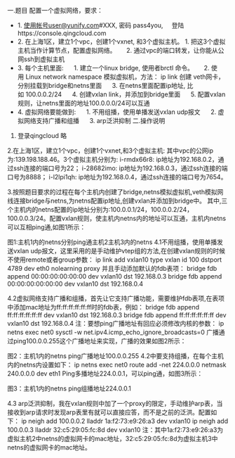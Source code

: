 一.题目
配置一个虚拟网络，要求：
- 1. 使用帐号user@yunify.com#XXX, 密码 pass4you,
      登陆https://console.qingcloud.com
- 2. 在上海1区，建立1个vpc，创建1个vxnet, 和3个虚拟主机。
     1. 把这3个虚拟主机当作计算节点，配置虚拟网络。
     2. 通过vpc的端口转发，让你能从公网ssh到虚拟主机
- 3. 每个主机里面:
     1. 建立一个linux bridge, 使用者brctl 命令。
     2. 使用 Linux network namespace 模拟虚拟机，方法： ip link 创建 veth网卡，分别挂载到bridge和netns里面
     3. 在netns里面配置ip地址, 比如 100.0.0.2/24
     4. 创建vxlan link，并添加到bridge里面
     5. 配置vxlan规则，让netns里面的地址100.0.0.0/24可以互通
- 4. 虚拟网络要能做到:
     1. 不用组播，使用单播发送vxlan udp报文
     2. 虚拟网络支持广播和组播
     3.  arp泛洪抑制
二.操作说明
1. 登录qingcloud 略

2.在上海1区，建立1个vpc，创建1个vxnet,和3个虚拟主机:
其中vpc的公网ip为:139.198.188.46。3个虚拟主机分别为:
i-rmdx66r8: ip地址为192.168.0.2，通过ssh连接的端口号为22；
i-28682imo: ip地址为192.168.0.3，通过ssh连接的端口号为8888；
i-l2lpi1qh: ip地址为192.168.0.4，通过ssh连接的端口号为7654。

3.按照题目要求的过程在每个主机内创建了bridge,netns模拟虚拟机,veth模拟网线连接bridge与netns,为netns配置ip地址,创建vxlan并添加到bridge中。
其中,三个主机内的netns配置的ip地址分别为:100.0.0.1/24，100.0.0.2/24，100.0.0.3/24。配置vxlan规则，使主机内netns内的地址可以互通，主机内netns可以互相ping通,如图1所示：

图1:主机1内的netns分别ping通主机2主机3内的netns
4.1不用组播，使用单播发送vxlan udp报文，这里采用的是手动维护vtep组的方法,在创建vxlan规则的时候不使用remote或者group参数：
ip link add vxlan10 type vxlan id 100 dstport 4789 dev eth0 nolearning proxy
并且手动添加默认的fdb表项：
bridge fdb append 00:00:00:00:00:00 dev vxlan10 dst 192.168.0.3
bridge fdb append 00:00:00:00:00:00 dev vxlan10 dst 192.168.0.4

4.2虚拟网络支持广播和组播，首先让它支持广播功能，需要维护fdb表项,在表项中添加mac地址为ff:ff:ff:ff:ff:ff时的fdb表，例如：
bridge fdb append ff:ff:ff:ff:ff:ff dev vxlan10 dst 192.168.0.3
bridge fdb append ff:ff:ff:ff:ff:ff dev vxlan10 dst 192.168.0.4
注：要想ping广播地址有回应必须修改内核的参数：
ip netns exec net0 sysctl -w net.ipv4.icmp_echo_ignore_broadcasts=0
广播通过ping100.0.0.255这个广播地址来实现，广播的效果如图2所示：

图2：主机1内的netns ping广播地址100.0.0.255
4.2中要支持组播，在每个主机内的netns内设置如下：
ip netns exec net0 route add -net 224.0.0.0 netmask 240.0.0.0 dev eth1
Ping多播地址224.0.0.1，可以ping通，如图3所示：

图3：主机1内的netns ping组播地址224.0.0.1

4.3 arp泛洪抑制，我在vxlan规则中加了一个proxy的限定，手动维护arp表，当接收到arp请求时发现arp表里有就可以直接应答，而不是之前的泛洪。配置如下：
ip neigh add 100.0.0.2 lladdr 1a:f2:73:e9:26:a3 dev vxlan10
ip neigh add 100.0.0.3 lladdr 32:c5:29:05:fc:8d dev vxlan10
注：其中1a:f2:73:e9:26:a3为虚拟主机2中netns的虚拟网卡的mac地址，32:c5:29:05:fc:8d为虚拟主机3中netns的虚拟网卡的mac地址。
